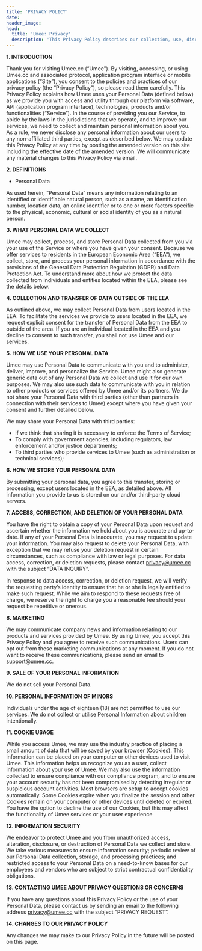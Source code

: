 ```yaml
---
title: 'PRIVACY POLICY'
date:
header_image:
head:
  title: 'Umee: Privacy'
  description: 'This Privacy Policy describes our collection, use, disclosure, and retention of information that Umee may collect from or about you.'
---
```


**1. INTRODUCTION**

Thank you for visiting Umee.cc (“Umee”). By visiting, accessing, or using Umee.cc and
associated protocol, application program interface or mobile applications (“Site”), you consent to
the policies and practices of our privacy policy (the “Privacy Policy”), so please read them
carefully. This Privacy Policy explains how Umee uses your Personal Data (defined below) as
we provide you with access and utility through our platform via software, API (application
program interface), technologies, products and/or functionalities (“Service”). In the course of
providing you our Service, to abide by the laws in the jurisdictions that we operate, and to
improve our services, we need to collect and maintain personal information about you. As a rule,
we never disclose any personal information about our users to any non-affiliated third parties,
except as described below. We may update this Privacy Policy at any time by posting the
amended version on this site including the effective date of the amended version. We will
communicate any material changes to this Privacy Policy via email.

**2. DEFINITIONS**

- Personal Data

As used herein, “Personal Data” means any information relating to an identified or identifiable
natural person, such as a name, an identification number, location data, an online identifier or to
one or more factors specific to the physical, economic, cultural or social identity of you as a
natural person.

**3. WHAT PERSONAL DATA WE COLLECT**

Umee may collect, process, and store Personal Data collected from you via your use of the
Service or where you have given your consent.
Because we offer services to residents in the European Economic Area (“EEA”), we collect,
store, and process your personal information in accordance with the provisions of the General
Data Protection Regulation (GDPR) and Data Protection Act. To understand more about how
we protect the data collected from individuals and entities located within the EEA, please see the
details below.

**4. COLLECTION AND TRANSFER OF DATA OUTSIDE OF THE EEA**

As outlined above, we may collect Personal Data from users located in the EEA. To facilitate the
services we provide to users located in the EEA, we request explicit consent for the transfer of
Personal Data from the EEA to outside of the area. If you are an individual located in the EEA
and you decline to consent to such transfer, you shall not use Umee and our services.

**5. HOW WE USE YOUR PERSONAL DATA**

Umee may use Personal Data to communicate with you and to administer, deliver, improve, and
personalize the Service. Umee might also generate generic data out of any Personal Data we
collect and use it for our own purposes. We may also use such data to communicate with you in
relation to other products or services offered by Umee and/or its partners. We do not share your
Personal Data with third parties (other than partners in connection with their services to Umee)
except where you have given your consent and further detailed below.

We may share your Personal Data with third parties:

- If we think that sharing it is necessary to enforce the Terms of Service;
- To comply with government agencies, including regulators, law enforcement and/or justice
  departments;
- To third parties who provide services to Umee (such as administration or technical services);

**6. HOW WE STORE YOUR PERSONAL DATA**

By submitting your personal data, you agree to this transfer, storing or processing, except users
located in the EEA, as detailed above. All information you provide to us is stored on our and/or
third-party cloud servers.

**7. ACCESS, CORRECTION, AND DELETION OF YOUR PERSONAL DATA**

You have the right to obtain a copy of your Personal Data upon request and ascertain whether the
information we hold about you is accurate and up-to-date. If any of your Personal Data is
inaccurate, you may request to update your information. You may also request to delete your
Personal Data, with exception that we may refuse your deletion request in certain circumstances,
such as compliance with law or legal purposes. For data access, correction, or deletion requests,
please contact privacy@umee.cc with the subject “DATA INQUIRY”.

In response to data access, correction, or deletion request, we will verify the requesting party’s
identity to ensure that he or she is legally entitled to make such request. While we aim to respond
to these requests free of charge, we reserve the right to charge you a reasonable fee should your
request be repetitive or onerous.

**8. MARKETING**

We may communicate company news and information relating to our products and services
provided by Umee. By using Umee, you accept this Privacy Policy and you agree to receive such
communications.
Users can opt out from these marketing communications at any moment. If you do not want to
receive these communications, please send an email to support@umee.cc.

**9. SALE OF YOUR PERSONAL INFORMATION**

We do not sell your Personal Data.

**10. PERSONAL INFORMATION OF MINORS**

Individuals under the age of eighteen (18) are not permitted to use our services. We do not collect or utilise Personal Information about children intentionally.

**11. COOKIE USAGE**

While you access Umee, we may use the industry practice of placing a small amount of data that
will be saved by your browser (Cookies). This information can be placed on your computer or
other devices used to visit Umee. This information helps us recognize you as a user, collect
information about your use of Umee. We may also use the information collected to ensure
compliance with our compliance program, and to ensure your account security has not been
compromised by detecting irregular or suspicious account activities.
Most browsers are setup to accept cookies automatically. Some Cookies expire when you
finalize the session and other Cookies remain on your computer or other devices until deleted or
expired. You have the option to decline the use of our Cookies, but this may affect the
functionality of Umee services or your user experience

**12. INFORMATION SECURITY**

We endeavor to protect Umee and you from unauthorized access, alteration, disclosure, or
destruction of Personal Data we collect and store. We take various measures to ensure
information security; periodic review of our Personal Data collection, storage, and processing
practices; and restricted access to your Personal Data on a need-to-know bases for our employees
and vendors who are subject to strict contractual confidentiality obligations.

**13. CONTACTING UMEE ABOUT PRIVACY QUESTIONS OR CONCERNS**

If you have any questions about this Privacy Policy or the use of your Personal Data, please
contact us by sending an email to the following address privacy@umee.cc with the subject
“PRIVACY REQUEST”.

**14. CHANGES TO OUR PRIVACY POLICY**

Any changes we may make to our Privacy Policy in the future will be posted on this page.
